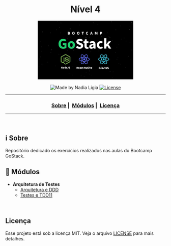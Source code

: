 <h1 align="center">Nível 4</h1>
<p align="center">
  <img src="../assets/logo.jpg" width="300" heigth="300">
</p>

<p align="center">
  <img alt="Made by Nadia Ligia" src="https://img.shields.io/badge/made%20by-Nadia%20Ligia-informational">
  
  <a href="license.md">
  <img alt="License" src="https://img.shields.io/badge/License-MIT-informational">
  </a>
</p>

___

<h3 align="center">
  <a href="#information_source-sobre">Sobre</a>&nbsp;|&nbsp;
  <a href="#book-modulos">Módulos</a>&nbsp;|&nbsp;
  <a href="#licença">Licença</a>
</h3>

___

<br>

## :information_source: Sobre

Repositório dedicado os exercícios realizados nas aulas do Bootcamp GoStack.

## :book: Módulos

- **Arquitetura de Testes**
  - [Arquitetura e DDD](gobarber-api-ddd)
  - [Testes e TDD11](gobarber-api-tdd)
<!-- - [Continuando back-end do app]() -->
<!-- - [Finalizando o back-end do app]() -->

<br>

## Licença 

Esse projeto está sob a licença MIT. Veja o arquivo [LICENSE](../LICENSE) para mais detalhes.